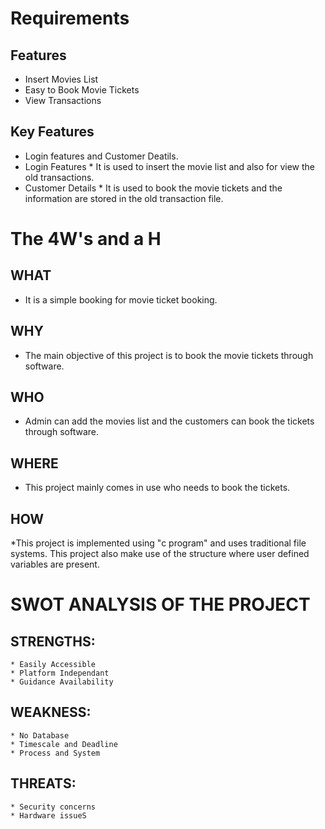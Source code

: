# Requirements

## Features

 * Insert Movies List
 * Easy to Book Movie Tickets
 * View Transactions
 
## Key Features

 * Login features and Customer Deatils.
 * Login Features
       * It is used to insert the movie list and also for view the old transactions.
 * Customer Details
       * It is used to book the movie tickets and the information are stored in the old transaction file.
       
# The 4W's and a H

## WHAT

 * It is a simple booking for movie ticket booking.
 
## WHY

 * The main objective of this project is to book the movie tickets through software.
 
## WHO

 * Admin can add the movies list and the customers can book the tickets through software.
 
## WHERE

 * This project mainly comes in use who needs to book the tickets.
 
## HOW

 *This project is implemented using "c program" and uses traditional file systems. This project also make use of the structure where user defined variables are present.
 
 # SWOT ANALYSIS OF THE PROJECT
 
  ## STRENGTHS:
  
    * Easily Accessible
    * Platform Independant
    * Guidance Availability
    
  ## WEAKNESS:
  
    * No Database
    * Timescale and Deadline
    * Process and System
    
  ## THREATS:
  
    * Security concerns
    * Hardware issueS
  
